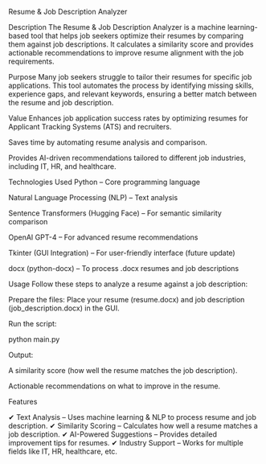 Resume & Job Description Analyzer

Description
The Resume & Job Description Analyzer is a machine learning-based tool that helps job seekers optimize their resumes by comparing them against job descriptions. It calculates a similarity score and provides actionable recommendations to improve resume alignment with the job requirements.

Purpose
Many job seekers struggle to tailor their resumes for specific job applications. This tool automates the process by identifying missing skills, experience gaps, and relevant keywords, ensuring a better match between the resume and job description.

Value
Enhances job application success rates by optimizing resumes for Applicant Tracking Systems (ATS) and recruiters.

Saves time by automating resume analysis and comparison.

Provides AI-driven recommendations tailored to different job industries, including IT, HR, and healthcare.

Technologies Used
Python – Core programming language

Natural Language Processing (NLP) – Text analysis

Sentence Transformers (Hugging Face) – For semantic similarity comparison

OpenAI GPT-4 – For advanced resume recommendations

Tkinter (GUI Integration) – For user-friendly interface (future update)

docx (python-docx) – To process .docx resumes and job descriptions

Usage
Follow these steps to analyze a resume against a job description:

Prepare the files: Place your resume (resume.docx) and job description (job_description.docx) in the GUI.

Run the script:

python main.py

Output:

A similarity score (how well the resume matches the job description).

Actionable recommendations on what to improve in the resume.

Features

✔ Text Analysis – Uses machine learning & NLP to process resume and job description.
✔ Similarity Scoring – Calculates how well a resume matches a job description.
✔ AI-Powered Suggestions – Provides detailed improvement tips for resumes.
✔ Industry Support – Works for multiple fields like IT, HR, healthcare, etc.
